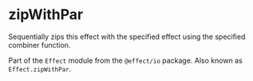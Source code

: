 # zipWithPar

Sequentially zips this effect with the specified effect using the
specified combiner function.

Part of the `Effect` module from the `@effect/io` package. Also known as `Effect.zipWithPar`.
